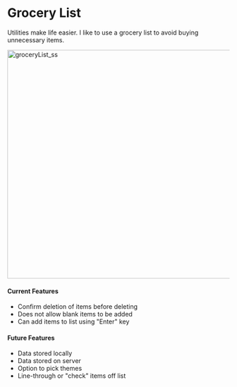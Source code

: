 # Grocery List
Utilities make life easier. I like to use a grocery list to avoid buying unnecessary items.

<img width="519" alt="groceryList_ss" src="https://github.com/juleberry/GroceryList/assets/105573843/b494482b-45aa-4e8f-baac-16bf48bb82fe">

#### Current Features
* Confirm deletion of items before deleting
* Does not allow blank items to be added
* Can add items to list using "Enter" key

#### Future Features
* Data stored locally
* Data stored on server
* Option to pick themes
* Line-through or "check" items off list
